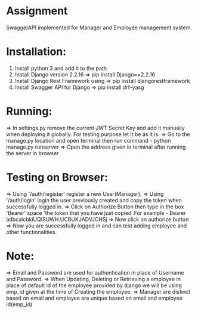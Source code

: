 # Assignment
SwaggerAPI implemented for Manager and Employee management system.

# Installation:
1) Install python 3 and add it to the path
2) Install Django version 2.2.16 => pip install Django==2.2.16
3) Install Django Rest Framework using => pip install djangorestframework
4) Install Swagger API for Django => pip install drf-yasg

# Running:
=> In settings.py remove the current JWT Secret Key and add it manually when deploying it globally. For testing purpose let it be as it is.
=> Go to the manage.py location and open terminal then run command - python manage.py runserver
=> Open the address given in terminal after running the server in browser

# Testing on Browser:
=> Using '/auth/register' register a new User(Manager).
=> Using '/auth/login' login the user previously created and copy the token when successfully logged in.
=> Click on Authorize Button then type in the box 'Bearer' space 'the token that you have just copied'.For example - Bearer adbcaicbkiUQISUWH.UCBUKJADVJCHSj
=> Now click on authorize button
=> Now you are successfully logged in and can test adding employee and other functionalities.

# Note:
=> Email and Password are used for authentication in place of Username and Password.
=> When Updating, Deleting or Retrieving a employee in place of default id of the employee provided by django we will be using emp_id given at the time of Creating the employee.
=> Manager are distinct based on email and employee are unique based on email and employee id(emp_id)
